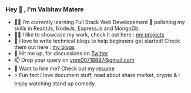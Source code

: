### Hey 👋 , I'm Vaibhav Matere
- 👨‍💻 I’m currently learning Full Stack Web Developement 🌱 polishing my skills in ReactJs, NodeJs, ExpressJs and MongoDb.
- 👨‍💻 I like to showcase my work, check it out here : [my projects](https://vaibhavmatere.netlify.app/projects.html)
- 📝 I love to write technical blogs to help beginners get started! Check them out here : [my blogs](https://vaibhavmatere.netlify.app/blogs.html)
- 💬 Hit me up, for discussions on [Twitter](https://twitter.com/vaibhav_matere)
- 📫 Drop your query on vpm00718897@gmail.com
- 📄 Want to hire me? Check out my [resume](https://drive.google.com/file/d/1uT3lgPufAMn3hc3xfObXBvTIBX9BYLGN/view?usp=sharing)
- ⚡ Fun fact I love document stuff, read about share market, crypto & I enjoy watching stand up comedy.
